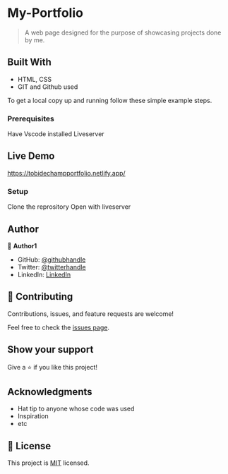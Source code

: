 # My-Portfolio

> A web page designed for the purpose of showcasing projects done by me.

## Built With

- HTML, CSS
- GIT and Github used

To get a local copy up and running follow these simple example steps.

### Prerequisites

Have Vscode installed
Liveserver

## Live Demo

<https://tobidechampportfolio.netlify.app/>

### Setup

Clone the reprository
Open with liveserver

## Author

👤 **Author1**

- GitHub: [@githubhandle](https://github.com/tobidechamp15)
- Twitter: [@twitterhandle](https://twitter.com/tobidechamp15)
- LinkedIn: [LinkedIn](https://www.linkedin.com/in/tobiloba-oluwadare-4bba71249/)

## 🤝 Contributing

Contributions, issues, and feature requests are welcome!

Feel free to check the [issues page](../../issues/).

## Show your support

Give a ⭐️ if you like this project!

## Acknowledgments

- Hat tip to anyone whose code was used
- Inspiration
- etc

## 📝 License

This project is [MIT](./LICENSE) licensed.

